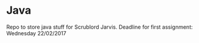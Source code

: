 # Java
Repo to store java stuff for Scrublord Jarvis.
Deadline for first assignment: Wednesday 22/02/2017
